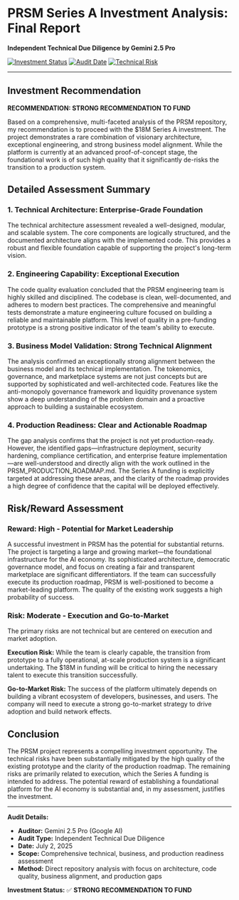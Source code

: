 # PRSM Series A Investment Analysis: Final Report
**Independent Technical Due Diligence by Gemini 2.5 Pro**

[![Investment Status](https://img.shields.io/badge/investment-STRONG%20RECOMMENDATION%20TO%20FUND-green.svg)](#investment-recommendation)
[![Audit Date](https://img.shields.io/badge/audit%20date-July%202%2C%202025-blue.svg)](#audit-details)
[![Technical Risk](https://img.shields.io/badge/technical%20risk-SUBSTANTIALLY%20MITIGATED-green.svg)](#risk-assessment)

---

## Investment Recommendation

**RECOMMENDATION: STRONG RECOMMENDATION TO FUND**

Based on a comprehensive, multi-faceted analysis of the PRSM repository, my recommendation is to proceed with the $18M Series A investment. The project demonstrates a rare combination of visionary architecture, exceptional engineering, and strong business model alignment. While the platform is currently at an advanced proof-of-concept stage, the foundational work is of such high quality that it significantly de-risks the transition to a production system.

## Detailed Assessment Summary

### 1. Technical Architecture: Enterprise-Grade Foundation

The technical architecture assessment revealed a well-designed, modular, and scalable system. The core components are logically structured, and the documented architecture aligns with the implemented code. This provides a robust and flexible foundation capable of supporting the project's long-term vision.

### 2. Engineering Capability: Exceptional Execution

The code quality evaluation concluded that the PRSM engineering team is highly skilled and disciplined. The codebase is clean, well-documented, and adheres to modern best practices. The comprehensive and meaningful tests demonstrate a mature engineering culture focused on building a reliable and maintainable platform. This level of quality in a pre-funding prototype is a strong positive indicator of the team's ability to execute.

### 3. Business Model Validation: Strong Technical Alignment

The analysis confirmed an exceptionally strong alignment between the business model and its technical implementation. The tokenomics, governance, and marketplace systems are not just concepts but are supported by sophisticated and well-architected code. Features like the anti-monopoly governance framework and liquidity provenance system show a deep understanding of the problem domain and a proactive approach to building a sustainable ecosystem.

### 4. Production Readiness: Clear and Actionable Roadmap

The gap analysis confirms that the project is not yet production-ready. However, the identified gaps—infrastructure deployment, security hardening, compliance certification, and enterprise feature implementation—are well-understood and directly align with the work outlined in the PRSM_PRODUCTION_ROADMAP.md. The Series A funding is explicitly targeted at addressing these areas, and the clarity of the roadmap provides a high degree of confidence that the capital will be deployed effectively.

## Risk/Reward Assessment

### Reward: High - Potential for Market Leadership

A successful investment in PRSM has the potential for substantial returns. The project is targeting a large and growing market—the foundational infrastructure for the AI economy. Its sophisticated architecture, democratic governance model, and focus on creating a fair and transparent marketplace are significant differentiators. If the team can successfully execute its production roadmap, PRSM is well-positioned to become a market-leading platform. The quality of the existing work suggests a high probability of success.

### Risk: Moderate - Execution and Go-to-Market

The primary risks are not technical but are centered on execution and market adoption.

**Execution Risk:** While the team is clearly capable, the transition from prototype to a fully operational, at-scale production system is a significant undertaking. The $18M in funding will be critical to hiring the necessary talent to execute this transition successfully.

**Go-to-Market Risk:** The success of the platform ultimately depends on building a vibrant ecosystem of developers, businesses, and users. The company will need to execute a strong go-to-market strategy to drive adoption and build network effects.

## Conclusion

The PRSM project represents a compelling investment opportunity. The technical risks have been substantially mitigated by the high quality of the existing prototype and the clarity of the production roadmap. The remaining risks are primarily related to execution, which the Series A funding is intended to address. The potential reward of establishing a foundational platform for the AI economy is substantial and, in my assessment, justifies the investment.

---

**Audit Details:**
- **Auditor:** Gemini 2.5 Pro (Google AI)
- **Audit Type:** Independent Technical Due Diligence  
- **Date:** July 2, 2025
- **Scope:** Comprehensive technical, business, and production readiness assessment
- **Method:** Direct repository analysis with focus on architecture, code quality, business alignment, and production gaps

**Investment Status:** ✅ **STRONG RECOMMENDATION TO FUND**